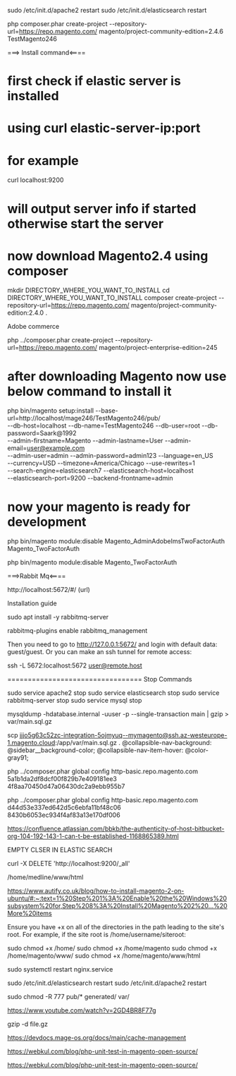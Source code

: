 sudo /etc/init.d/apache2 restart
sudo /etc/init.d/elasticsearch restart

php composer.phar create-project --repository-url=https://repo.magento.com/ magento/project-community-edition=2.4.6 TestMagento246

===> Install command<====

# first check if elastic server is installed 
# using curl elastic-server-ip:port
# for example
curl localhost:9200
# will output server info if started otherwise start the server

# now download Magento2.4 using composer
mkdir DIRECTORY_WHERE_YOU_WANT_TO_INSTALL
cd DIRECTORY_WHERE_YOU_WANT_TO_INSTALL
composer create-project --repository-url=https://repo.magento.com/ magento/project-community-edition:2.4.0 .

Adobe commerce 

php ../composer.phar create-project --repository-url=https://repo.magento.com/ magento/project-enterprise-edition=245 <install-directory-name>



# after downloading Magento now use below command to install it 
php bin/magento setup:install --base-url=http://localhost/mage246/TestMagento246/pub/ \
--db-host=localhost --db-name=TestMagento246 --db-user=root --db-password=Saark@1992 \
--admin-firstname=Magento --admin-lastname=User --admin-email=user@example.com \
--admin-user=admin --admin-password=admin123 --language=en_US \
--currency=USD --timezone=America/Chicago --use-rewrites=1 \
--search-engine=elasticsearch7 --elasticsearch-host=localhost \
--elasticsearch-port=9200 --backend-frontname=admin
# now your magento is ready for development


php bin/magento module:disable Magento_AdminAdobeImsTwoFactorAuth  Magento_TwoFactorAuth

php bin/magento module:disable Magento_TwoFactorAuth


===>Rabbit Mq<====

http://localhost:5672/#/  (url)

Installation guide

sudo apt install -y rabbitmq-server

rabbitmq-plugins enable rabbitmq_management

Then you need to go to http://127.0.0.1:5672/ and login with default data: guest/guest. Or you can make an ssh tunnel for remote access:

ssh -L 5672:localhost:5672 user@remote.host


=================================
Stop Commands

sudo service apache2 stop
sudo service elasticsearch stop
sudo service rabbitmq-server stop
sudo service mysql stop


mysqldump -hdatabase.internal -uuser -p --single-transaction main | gzip > var/main.sql.gz

scp jjjo5g63c52zc-integration-5ojmyuq--mymagento@ssh.az-westeurope-1.magento.cloud:/app/var/main.sql.gz  .
@collapsible-nav-background: @sidebar__background-color;
@collapsible-nav-item-hover: @color-gray91;

php ../composer.phar global config http-basic.repo.magento.com 5a1b1da2df8dcf00f829b7e409181ee3 4f8aa70450d47a06430dc2a9ebb955b7


php ../composer.phar  global config http-basic.repo.magento.com d44d53e337ed642d5c6ebfa11bf48c06 8430b6053ec934f4af83a13e170df006


https://confluence.atlassian.com/bbkb/the-authenticity-of-host-bitbucket-org-104-192-143-1-can-t-be-established-1168865389.html


EMPTY CLSER IN ELASTIC SEARCH 

curl -X DELETE 'http://localhost:9200/_all'


/home/medline/www/html


https://www.autify.co.uk/blog/how-to-install-magento-2-on-ubuntu/#:~:text=1%20Step%201%3A%20Enable%20the%20Windows%20subsystem%20for,Step%208%3A%20Install%20Magento%202%20...%20More%20items

Ensure you have +x on all of the directories in the path leading to the site's root. For example, if the site root is /home/username/siteroot:

sudo chmod +x /home/
sudo chmod +x /home/magento
sudo chmod +x /home/magento/www/
sudo chmod +x /home/magento/www/html

sudo systemctl restart nginx.service

sudo /etc/init.d/elasticsearch restart
sudo /etc/init.d/apache2 restart

sudo chmod -R 777 pub/* generated/ var/

https://www.youtube.com/watch?v=2GD4BR8F77g

gzip -d file.gz

https://devdocs.mage-os.org/docs/main/cache-management

https://webkul.com/blog/php-unit-test-in-magento-open-source/

https://webkul.com/blog/php-unit-test-in-magento-open-source/
